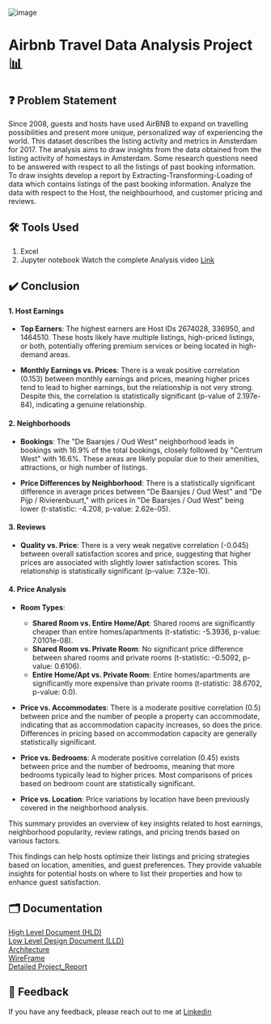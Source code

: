 ![image](https://github.com/user-attachments/assets/f4cec887-d54d-49d3-b000-a3eaa4ad76a9)
# Airbnb Travel Data Analysis Project 📊
## ❓ Problem Statement
Since 2008, guests and hosts have used AirBNB to expand on travelling possibilities and present more unique, personalized way of experiencing the world. This dataset describes the listing activity and metrics in Amsterdam for 2017.  The analysis aims to draw insights from the data obtained from the listing activity of homestays in Amsterdam. Some research questions need to be answered with respect to all the listings of past booking information. To draw insights develop a report by Extracting-Transforming-Loading of data which contains listings of the past booking information. Analyze the data with respect to the Host, the neighbourhood, and customer pricing and reviews.
## 🛠 Tools Used
1. Excel
2. Jupyter notebook
Watch the complete Analysis video [Link]()
## ✔️ Conclusion
#### 1. Host Earnings

- **Top Earners**: The highest earners are Host IDs 2674028, 336950, and 1464510. These hosts likely have multiple listings, high-priced listings, or both, potentially offering premium services or being located in high-demand areas.
  
- **Monthly Earnings vs. Prices**: There is a weak positive correlation (0.153) between monthly earnings and prices, meaning higher prices tend to lead to higher earnings, but the relationship is not very strong. Despite this, the correlation is statistically significant (p-value of 2.197e-84), indicating a genuine relationship.

#### 2. Neighborhoods

- **Bookings**: The "De Baarsjes / Oud West" neighborhood leads in bookings with 16.9% of the total bookings, closely followed by "Centrum West" with 16.6%. These areas are likely popular due to their amenities, attractions, or high number of listings.
  
- **Price Differences by Neighborhood**: There is a statistically significant difference in average prices between "De Baarsjes / Oud West" and "De Pijp / Rivierenbuurt," with prices in "De Baarsjes / Oud West" being lower (t-statistic: -4.208, p-value: 2.62e-05).

#### 3. Reviews

- **Quality vs. Price**: There is a very weak negative correlation (-0.045) between overall satisfaction scores and price, suggesting that higher prices are associated with slightly lower satisfaction scores. This relationship is statistically significant (p-value: 7.32e-10).

#### 4. Price Analysis

- **Room Types**:
  - **Shared Room vs. Entire Home/Apt**: Shared rooms are significantly cheaper than entire homes/apartments (t-statistic: -5.3936, p-value: 7.0101e-08).
  - **Shared Room vs. Private Room**: No significant price difference between shared rooms and private rooms (t-statistic: -0.5092, p-value: 0.6106).
  - **Entire Home/Apt vs. Private Room**: Entire homes/apartments are significantly more expensive than private rooms (t-statistic: 38.6702, p-value: 0.0).

- **Price vs. Accommodates**: There is a moderate positive correlation (0.5) between price and the number of people a property can accommodate, indicating that as accommodation capacity increases, so does the price. Differences in pricing based on accommodation capacity are generally statistically significant.

- **Price vs. Bedrooms**: A moderate positive correlation (0.45) exists between price and the number of bedrooms, meaning that more bedrooms typically lead to higher prices. Most comparisons of prices based on bedroom count are statistically significant.

- **Price vs. Location**: Price variations by location have been previously covered in the neighborhood analysis.

This summary provides an overview of key insights related to host earnings, neighborhood popularity, review ratings, and pricing trends based on various factors.
   
This findings can help hosts optimize their listings and pricing strategies based on location, amenities, and guest preferences. They provide valuable insights for potential hosts on where to list their properties and how to enhance guest satisfaction.
## 🗂 Documentation
[High Level Document (HLD)](https://github.com/user-attachments/files/16573259/Airbnb_Travel_Data_Analysis_HLD.pdf)    
[Low Level Design Document (LLD)](https://github.com/user-attachments/files/16573267/Airbnb_Travel_Data_Analysis_LLD.pdf)    
[Architecture](https://github.com/user-attachments/files/16573273/Airbnb_Travel_Data_Analysis_Architecture.pdf)    
[WireFrame](https://github.com/user-attachments/files/16573276/Airbnb_Travel_Data_Analysis_Wireframe.pdf)    
[Detailed Project_Report](https://github.com/user-attachments/files/16573277/Airbnb_Travel_Data_Analysis_Report.pdf)


## 📩 Feedback
If you have any feedback, please reach out to me at [Linkedin](https://www.linkedin.com/in/vineet-patel416/)
